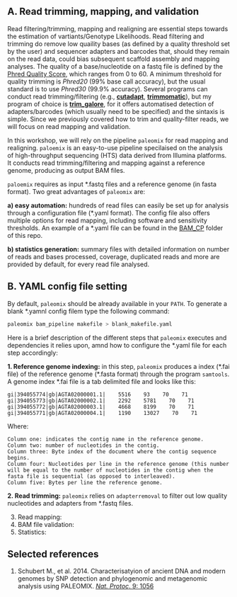 ## A. Read trimming, mapping, and validation

Read filtering/trimming, mapping and realigning are essential steps towards the estimation of vartiants/Genotype Likelihoods. 
Read filtering and trimming do remove low quaility bases (as defined by a quality threshold set by the user) and sequencer adapters and barcodes that, should they remain on the read data, could bias subsequent scaffold assembly and mapping analyses. The quality of a base/nucleotide on a fastq file is defined by the [Phred Quality Score](https://en.wikipedia.org/wiki/Phred_quality_score), which ranges from 0 to 60. A minimum threshold for quality trimming is _Phred20_ (99% base call accuracy), but the usual standard is to use _Phred30_ (99.9% accuracy). Several programs can conduct read trimming/filtering (e.g., [**cutadapt**](https://cutadapt.readthedocs.io/en/stable/), [**trimmomatic**](http://www.usadellab.org/cms/?page=trimmomatic)), but my program of choice is [**trim_galore**](https://github.com/FelixKrueger/TrimGalore), for it offers automatised detection of adapters/barcodes (which usually need to be specified) and the sintaxis is simple. Since we previously covered how to trim and quality-filter reads, we will focus on read mapping and validation.
  
In this workshop, we will rely on the pipeline `paleomix` for read mapping and realigning. `paloemix` is an easy-to-use pipeline specilaised on the analysis of high-throughput sequencing (HTS) data derived from Illumina platforms. It conducts read trimming/filtering and mapping against a reference genome, producing as output BAM files. 

`paloemix` requires as input \*.fastq files and a reference genome (in fasta format). Two great advantages of `paleomix` are:

**a) easy automation:** hundreds of read files can easily be set up for analysis through a configuration file (*.yaml format). The config file also offers multiple options for read mapping, including software and sensitivity thresholds. An example of a \*.yaml file can be found in the [BAM_CP](https://github.com/siriusb-nox/PopGen_DARWIN_2024/tree/main/BAM_CP) folder of this repo.

**b) statistics generation:** summary files with detailed information on number of reads and bases processed, coverage, duplicated reads and more are provided by default, for every read file analysed.


## B. YAML config file setting

By default, `paleomix` should be already available in your `PATH`. To generate a blank \*.yamnl config filem type the following command:

```bash
paleomix bam_pipeline makefile > blank_makefile.yaml
```

Here is a brief description of the different steps that `paleomix` executes and dependencies it relies upon, amnd how to configure the \*.yaml file for each step accordingly:

**1. Reference genome indexing:** in this step, `paleomix` produces a index (\*.fai file) of the reference genome (\*.fasta format) through the program `samtools`. A genome index \*.fai file is a tab delimited file and looks like this:

```
gi|394055774|gb|AGTA02000001.1|    5516    93    70    71
gi|394055773|gb|AGTA02000002.1|    2292    5781    70    71
gi|394055772|gb|AGTA02000003.1|    4668    8199    70    71
gi|394055771|gb|AGTA02000004.1|    1190    13027    70    71
```

Where:
```
Column one: indicates the contig name in the reference genome.
Column two: number of nucleotides in the contig.
Column three: Byte index of the document where the contig sequence begins.
Column four: Nucleotides per line in the reference genome (this number will be equal to the number of nucleotides in the contig when the fasta file is sequential (as opposed to interleaved).
Column five: Bytes per line the reference genome.
```



**2. Read trimming:** `paleomix` relies on `adapterremoval` to filter out low quality nucleotides and adapters from \*.fastq files. 

3. Read mapping:
4. BAM file validation:
5. Statistics:

## Selected references
1. Schubert M., et al. 2014. Characterisatyion of ancient DNA and modern genomes by SNP detection and phylogenomic and metagenomic analysis using PALEOMIX. [_Nat. Protoc_. 9: 1056](https://pubmed.ncbi.nlm.nih.gov/24722405/) 
